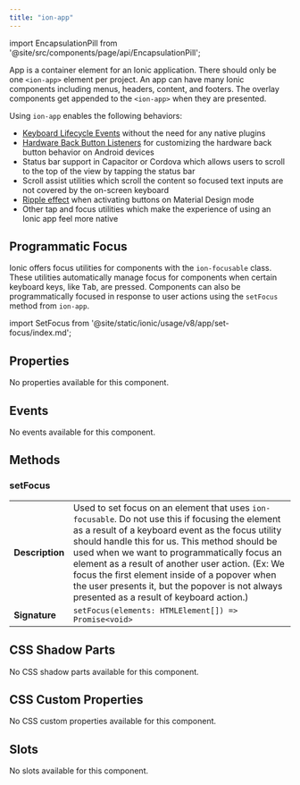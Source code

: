 ```yaml
---
title: "ion-app"
---
```


<head>
  <title>ion-app: Container Element for an Ionic Application</title>
  <meta name="description" content="ion-app is a container element for an Ionic application. Apps can have many Ionic components including menus, headers, content, and footers. Read to learn more." />
</head>

import EncapsulationPill from '@site/src/components/page/api/EncapsulationPill';

App is a container element for an Ionic application. There should only be one `<ion-app>` element per project. An app can have many Ionic components including menus, headers, content, and footers. The overlay components get appended to the `<ion-app>` when they are presented.

Using `ion-app` enables the following behaviors:

- [Keyboard Lifecycle Events](../developing/keyboard#keyboard-lifecycle-events) without the need for any native plugins
- [Hardware Back Button Listeners](../developing/hardware-back-button) for customizing the hardware back button behavior on Android devices
- Status bar support in Capacitor or Cordova which allows users to scroll to the top of the view by tapping the status bar
- Scroll assist utilities which scroll the content so focused text inputs are not covered by the on-screen keyboard
- [Ripple effect](./ripple-effect) when activating buttons on Material Design mode
- Other tap and focus utilities which make the experience of using an Ionic app feel more native

## Programmatic Focus

Ionic offers focus utilities for components with the `ion-focusable` class. These utilities automatically manage focus for components when certain keyboard keys, like <kbd>Tab</kbd>, are pressed. Components can also be programmatically focused in response to user actions using the `setFocus` method from `ion-app`.

import SetFocus from '@site/static/ionic/usage/v8/app/set-focus/index.md';

<SetFocus />

## Properties

No properties available for this component.

## Events

No events available for this component.

## Methods

### setFocus

|                 |                                                                                                                                                                                                                                                                                                                                                                                                                                                             |
| --------------- | ----------------------------------------------------------------------------------------------------------------------------------------------------------------------------------------------------------------------------------------------------------------------------------------------------------------------------------------------------------------------------------------------------------------------------------------------------------- |
| **Description** | Used to set focus on an element that uses `ion-focusable`. Do not use this if focusing the element as a result of a keyboard event as the focus utility should handle this for us. This method should be used when we want to programmatically focus an element as a result of another user action. (Ex: We focus the first element inside of a popover when the user presents it, but the popover is not always presented as a result of keyboard action.) |
| **Signature**   | `setFocus(elements: HTMLElement[]) => Promise<void>`                                                                                                                                                                                                                                                                                                                                                                                                        |

## CSS Shadow Parts

No CSS shadow parts available for this component.

## CSS Custom Properties

No CSS custom properties available for this component.

## Slots

No slots available for this component.
